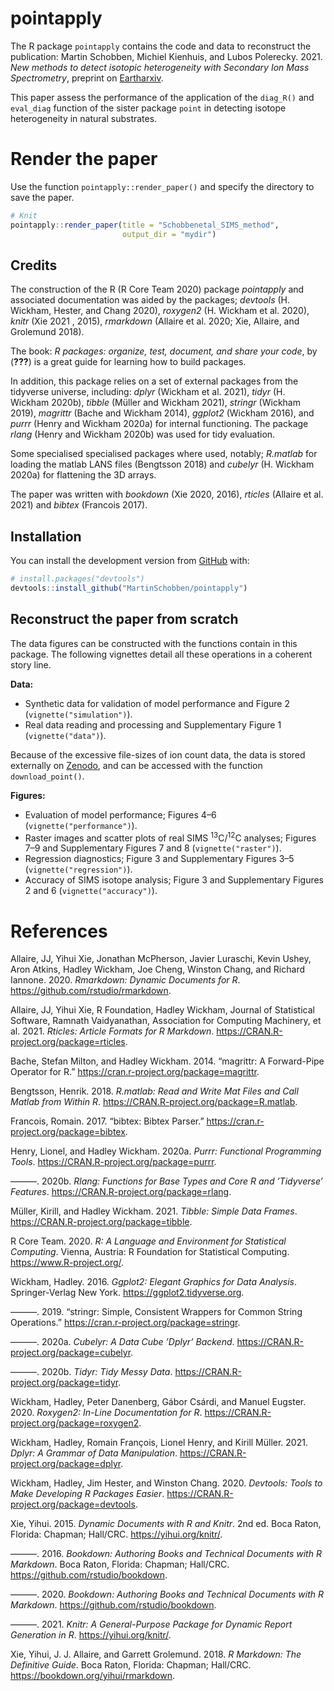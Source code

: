 
<!-- README.md is generated from README.Rmd. Please edit that file -->

# pointapply

<!-- badges: start -->

<!-- badges: end -->

The R package `pointapply` contains the code and data to reconstruct the
publication: Martin Schobben, Michiel Kienhuis, and Lubos Polerecky.
2021. *New methods to detect isotopic heterogeneity with Secondary Ion
Mass Spectrometry*, preprint on [Eartharxiv](https://eartharxiv.org/).

This paper assess the performance of the application of the `diag_R()`
and `eval_diag` function of the sister package `point` in detecting
isotope heterogeneity in natural substrates.

# Render the paper

Use the function `pointapply::render_paper()` and specify the directory
to save the paper.

``` r
# Knit
pointapply::render_paper(title = "Schobbenetal_SIMS_method", 
                         output_dir = "mydir")
```

## Credits

The construction of the R (R Core Team 2020) package *pointapply* and
associated documentation was aided by the packages; *devtools* (H.
Wickham, Hester, and Chang 2020), *roxygen2* (H. Wickham et al. 2020),
*knitr* (Xie 2021 , 2015), *rmarkdown* (Allaire et al. 2020; Xie,
Allaire, and Grolemund 2018).

The book: *R packages: organize, test, document, and share your code*,
by
(<span class="citeproc-not-found" data-reference-id="Wickham2015">**???**</span>)
is a great guide for learning how to build packages.

In addition, this package relies on a set of external packages from the
tidyverse universe, including: *dplyr* (Wickham et al. 2021), *tidyr*
(H. Wickham 2020b), *tibble* (Müller and Wickham 2021), *stringr*
(Wickham 2019), *magrittr* (Bache and Wickham 2014), *ggplot2* (Wickham
2016), and *purrr* (Henry and Wickham 2020a) for internal functioning.
The package *rlang* (Henry and Wickham 2020b) was used for tidy
evaluation.

Some specialised specialised packages where used, notably; *R.matlab*
for loading the matlab LANS files (Bengtsson 2018) and *cubelyr* (H.
Wickham 2020a) for flattening the 3D arrays.

The paper was written with *bookdown* (Xie 2020, 2016), *rticles*
(Allaire et al. 2021) and *bibtex* (Francois 2017).

## Installation

You can install the development version from
[GitHub](https://github.com/) with:

``` r
# install.packages("devtools")
devtools::install_github("MartinSchobben/pointapply")
```

## Reconstruct the paper from scratch

The data figures can be constructed with the functions contain in this
package. The following vignettes detail all these operations in a
coherent story line.

**Data:**

  - Synthetic data for validation of model performance and Figure 2
    (`vignette("simulation")`).
  - Real data reading and processing and Supplementary Figure 1
    (`vignette("data")`).

Because of the excessive file-sizes of ion count data, the data is
stored externally on [Zenodo](https://doi.org/10.5281/zenodo.4564170),
and can be accessed with the function `download_point()`.

**Figures:**

  - Evaluation of model performance; Figures 4–6
    (`vignette("performance")`).
  - Raster images and scatter plots of real SIMS
    <sup>13</sup>C/<sup>12</sup>C analyses; Figures 7–9 and
    Supplementary Figures 7 and 8 (`vignette("raster")`).
  - Regression diagnostics; Figure 3 and Supplementary Figures 3–5
    (`vignette("regression")`).
  - Accuracy of SIMS isotope analysis; Figure 3 and Supplementary
    Figures 2 and 6 (`vignette("accuracy")`).

# References

<div id="refs" class="references">

<div id="ref-rmarkdown1">

Allaire, JJ, Yihui Xie, Jonathan McPherson, Javier Luraschi, Kevin
Ushey, Aron Atkins, Hadley Wickham, Joe Cheng, Winston Chang, and
Richard Iannone. 2020. *Rmarkdown: Dynamic Documents for R*.
<https://github.com/rstudio/rmarkdown>.

</div>

<div id="ref-rticles">

Allaire, JJ, Yihui Xie, R Foundation, Hadley Wickham, Journal of
Statistical Software, Ramnath Vaidyanathan, Association for Computing
Machinery, et al. 2021. *Rticles: Article Formats for R Markdown*.
<https://CRAN.R-project.org/package=rticles>.

</div>

<div id="ref-magrittr">

Bache, Stefan Milton, and Hadley Wickham. 2014. “magrittr: A
Forward-Pipe Operator for R.”
<https://cran.r-project.org/package=magrittr>.

</div>

<div id="ref-R.matlab">

Bengtsson, Henrik. 2018. *R.matlab: Read and Write Mat Files and Call
Matlab from Within R*. <https://CRAN.R-project.org/package=R.matlab>.

</div>

<div id="ref-bibtex">

Francois, Romain. 2017. “bibtex: Bibtex Parser.”
<https://cran.r-project.org/package=bibtex>.

</div>

<div id="ref-purrr">

Henry, Lionel, and Hadley Wickham. 2020a. *Purrr: Functional Programming
Tools*. <https://CRAN.R-project.org/package=purrr>.

</div>

<div id="ref-rlang">

———. 2020b. *Rlang: Functions for Base Types and Core R and ’Tidyverse’
Features*. <https://CRAN.R-project.org/package=rlang>.

</div>

<div id="ref-tibble">

Müller, Kirill, and Hadley Wickham. 2021. *Tibble: Simple Data Frames*.
<https://CRAN.R-project.org/package=tibble>.

</div>

<div id="ref-rversion">

R Core Team. 2020. *R: A Language and Environment for Statistical
Computing*. Vienna, Austria: R Foundation for Statistical Computing.
<https://www.R-project.org/>.

</div>

<div id="ref-ggplot2">

Wickham, Hadley. 2016. *Ggplot2: Elegant Graphics for Data Analysis*.
Springer-Verlag New York. <https://ggplot2.tidyverse.org>.

</div>

<div id="ref-stringr">

———. 2019. “stringr: Simple, Consistent Wrappers for Common String
Operations.” <https://cran.r-project.org/package=stringr>.

</div>

<div id="ref-cubelyr">

———. 2020a. *Cubelyr: A Data Cube ’Dplyr’ Backend*.
<https://CRAN.R-project.org/package=cubelyr>.

</div>

<div id="ref-tidyr">

———. 2020b. *Tidyr: Tidy Messy Data*.
<https://CRAN.R-project.org/package=tidyr>.

</div>

<div id="ref-roxygen2">

Wickham, Hadley, Peter Danenberg, Gábor Csárdi, and Manuel Eugster.
2020. *Roxygen2: In-Line Documentation for R*.
<https://CRAN.R-project.org/package=roxygen2>.

</div>

<div id="ref-dplyr">

Wickham, Hadley, Romain François, Lionel Henry, and Kirill Müller. 2021.
*Dplyr: A Grammar of Data Manipulation*.
<https://CRAN.R-project.org/package=dplyr>.

</div>

<div id="ref-devtools">

Wickham, Hadley, Jim Hester, and Winston Chang. 2020. *Devtools: Tools
to Make Developing R Packages Easier*.
<https://CRAN.R-project.org/package=devtools>.

</div>

<div id="ref-knitr2">

Xie, Yihui. 2015. *Dynamic Documents with R and Knitr*. 2nd ed. Boca
Raton, Florida: Chapman; Hall/CRC. <https://yihui.org/knitr/>.

</div>

<div id="ref-bookdown2">

———. 2016. *Bookdown: Authoring Books and Technical Documents with R
Markdown*. Boca Raton, Florida: Chapman; Hall/CRC.
<https://github.com/rstudio/bookdown>.

</div>

<div id="ref-bookdown1">

———. 2020. *Bookdown: Authoring Books and Technical Documents with R
Markdown*. <https://github.com/rstudio/bookdown>.

</div>

<div id="ref-knitr1">

———. 2021. *Knitr: A General-Purpose Package for Dynamic Report
Generation in R*. <https://yihui.org/knitr/>.

</div>

<div id="ref-rmarkdown2">

Xie, Yihui, J. J. Allaire, and Garrett Grolemund. 2018. *R Markdown: The
Definitive Guide*. Boca Raton, Florida: Chapman; Hall/CRC.
<https://bookdown.org/yihui/rmarkdown>.

</div>

</div>
